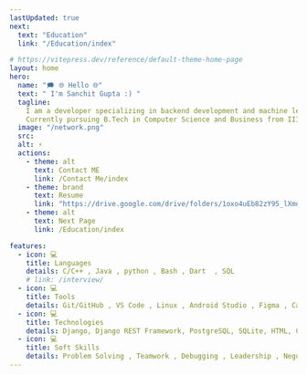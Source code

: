 ```yaml
---
lastUpdated: true
next:
  text: "Education"
  link: "/Education/index"

# https://vitepress.dev/reference/default-theme-home-page
layout: home
hero:
  name: "🗯️ 🌐 Hello 🌐"
  text: " I'm Sanchit Gupta :) "
  tagline:
    I am a developer specializing in backend development and machine learning, skilled in C++, Python, and Django.
    Currently pursuing B.Tech in Computer Science and Business from IIIT Lucknow. Passionate about innovative solutions, I enjoy chess and reading articles.
  image: "/network.png"
  src:
  alt: ⚡
  actions:
    - theme: alt
      text: Contact ME
      link: /Contact Me/index
    - theme: brand
      text: Resume
      link: "https://drive.google.com/drive/folders/1oxo4uEb82zY95_lXmdxxkc5JZ3jhghKH"
    - theme: alt
      text: Next Page
      link: /Education/index

features:
  - icon: 💻
    title: Languages
    details: C/C++ , Java , python , Bash , Dart  , SQL
    # link: /interview/
  - icon: 💻
    title: Tools
    details: Git/GitHub , VS Code , Linux , Android Studio , Figma , Canvas
  - icon: 💻
    title: Technologies
    details: Django, Django REST Framework, PostgreSQL, SQLite, HTML, CSS, JavaScript, Docker ,Machine Learning , Natural language processing
  - icon: 💻
    title: Soft Skills
    details: Problem Solving , Teamwork , Debugging , Leadership , Negotiation
---
```

